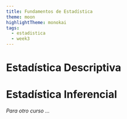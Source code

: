 ```yaml
---
title: Fundamentos de Estadística
theme: moon
highlightTheme: monokai
tags:
  - estadistica
  - week3
---
```

# Estadística Descriptiva



# Estadística Inferencial

*Para otro curso ...*